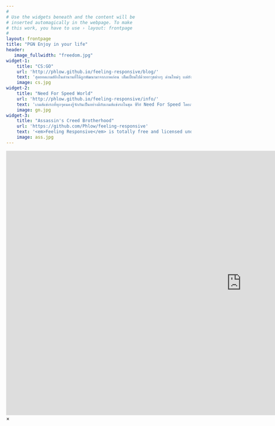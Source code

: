 ```yaml
---
#
# Use the widgets beneath and the content will be
# inserted automagically in the webpage. To make
# this work, you have to use › layout: frontpage
#
layout: frontpage
title: "PGN Enjoy in your life"
header:
   image_fullwidth: "freedom.jpg"
widget-1:
    title: "CS:GO"
    url: 'http://phlow.github.io/feeling-responsive/blog/'
    text: 'สุดยอดเกมส์ยิงในตำนานที่ได้ถูกพัฒนามาจากภาคก่อน เต็มเปี่ยมไปด้วยอาวุธต่างๆ ด่านใหม่ๆ เเต่ยังคงไว้ซึ่งสไตล์รูปแบบการเล่นในแบบของเกมส์ Counter Strike ไว้ และยังมี tournament ระดับโลกต่างๆมากมายตลอดทั้งปี'
    image: cs.jpg
widget-2:
    title: "Need For Speed World"
    url: 'http://phlow.github.io/feeling-responsive/info/'
    text: 'เกมส์แข่งรถที่ทุกๆคนคงรู้จักกันเป็นอย่างดีกับเกมส์แข่งรถในชุด ซีรีย์ Need For Speed โดยภาค world คือ Need For Speed ในรูปแบบออนไลน์นั้นเอง มีรถต่างๆมากมายทั้งรถ ยุโรปและรถ ญี่ปุ่น พร้อมของแต่งอีกเพียบ รัดเข็มขัดให้แน่นแล้วออกไปซิ่งกัน'
    image: gn.jpg
widget-3:
    title: "Assassin's Creed Brotherhood"
    url: 'https://github.com/Phlow/feeling-responsive'
    text: '<em>Feeling Responsive</em> is totally free and licensed under the MIT License. Make it your own and do with it what you want. Grab your copy or clone it at GitHub and start your website with it. Then tell me via Twitter <a href="http://twitter.com/phlow">@phlow</a>.'
    image: ass.jpg
---
```



<div id="videoModal" class="reveal-modal large" data-reveal="">
  <div class="flex-video widescreen vimeo" style="display: block;">
    <iframe width="1280" height="720" src="https://www.youtube.com/embed/3b5zCFSmVvU" frameborder="0" allowfullscreen></iframe>
  </div>
  <a class="close-reveal-modal">&#215;</a>
</div>